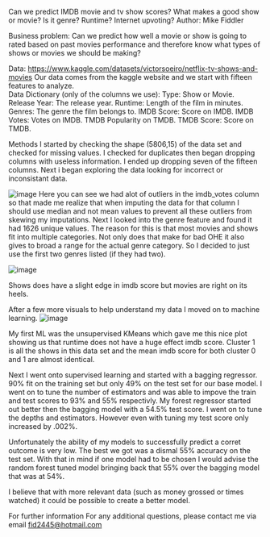 Can we predict IMDB movie and tv show scores?
What makes a good show or movie? Is it genre? Runtime? Internet upvoting?
Author:  Mike Fiddler

Business problem:
Can we predict how well a movie or show is going to rated based on past movies performance and therefore know what types of shows or movies we should be making?

Data: https://www.kaggle.com/datasets/victorsoeiro/netflix-tv-shows-and-movies
Our data comes from the kaggle website and we start with fifteen features to analyze.  
Data Dictionary (only of the columns we use):
Type: Show or Movie.
Release Year: The release year.
Runtime: Length of the film in minutes.
Genres: The genre the film belongs to.
IMDB Score: Score on IMDB.
IMDB Votes: Votes on IMDB.
TMDB Popularity on TMDB.
TMDB Score: Score on TMDB.

Methods
I started by checking the shape (5806,15) of the data set and checked for missing values.  I checked for duplicates then began dropping columns with useless information.
I ended up dropping seven of the fifteen columns.  Next i began exploring the data looking for incorrect or inconsistant data.

![image](https://user-images.githubusercontent.com/105397828/181585897-8970ac7b-e761-4541-8bb7-ae93a0a60dd7.png)
Here you can see we had alot of outliers in the imdb_votes column so that made me realize that when imputing the data for that column I should use median and not mean
values to prevent all these outliers from skewing my imputations.
Next I looked into the genre feature and found it had 1626 unique values.  The reason for this is that most movies and shows fit into multiple categories. Not only does that make
for bad OHE it also gives to broad a range for the actual genre category.  So I decided to just use the first two genres listed (if they had two). 

![image](https://user-images.githubusercontent.com/105397828/181642378-c5dd8f4a-8d1a-4ca1-af92-63a3a3e9f64a.png)

Shows does have a slight edge in imdb score but movies are right on its heels.


After a few more visuals to help understand my data I moved on to machine learning.
![image](https://user-images.githubusercontent.com/105397828/181632576-a5d5f427-a739-46a3-b87e-4cab5a1d421d.png)

My first ML was the unsupervised KMeans which gave me this nice plot showing us that runtime does not have a huge effect imdb score.  Cluster 1 is all the shows in this data set and the mean imdb score for both cluster 0 and 1 are almost identical.

Next I went onto supervised learning and started with a bagging regressor.  90% fit on the training set but only 49% on the test set for our base model.  I went on to tune the number of estimators and was able to impove the train and test scores to 93% and 55% respectivly.
My forest regressor started out better then the bagging model with a 54.5% test score.  I went on to tune the depths and estimators.  However even with tuning my test score only increased by .002%.

Unfortunately the ability of my models to successfully predict a corret outcome is very low.  The best we got was a dismal 55% accuracy on the test set.
With that in mind if one model had to be chosen I would advise the random forest tuned model bringing back that 55% over the bagging model that was at 54%.

I believe that with more relevant data (such as money grossed or times watched) it could be possible to create a better model. 

For further information
For any additional questions, please contact me via email fid2445@hotmail.com
